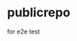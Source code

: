 # publicrepo
for e2e test
































































































































































































































































































































































































































































































































































































































































































































































































































































































































































































































































































































































































































































































































































































































































































































































































































































































































































































































































































































